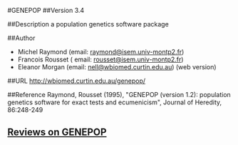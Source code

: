#GENEPOP
##Version
3.4

##Description
a population genetics software package

##Author
* Michel Raymond (email: raymond@isem.univ-montp2.fr)
* Francois Rousset ( email: rousset@isem.univ-montp2.fr)
* Eleanor Morgan (email: nell@wbiomed.curtin.edu.au) (web version)

##URL
http://wbiomed.curtin.edu.au/genepop/

##Reference
Raymond, Rousset (1995), "GENEPOP (version 1.2): population genetics software for exact tests and ecumenicism", Journal of Heredity, 86:248-249


## [Reviews on GENEPOP](https://github.com/gaow/genetic-analysis-software/issues/156)